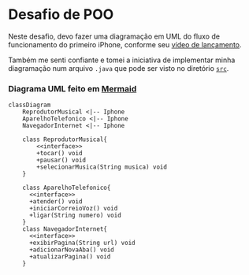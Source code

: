 # Desafio de POO

Neste desafio, devo fazer uma diagramação em UML do fluxo de funcionamento do primeiro iPhone, conforme seu [vídeo de lançamento](https://www.youtube.com/watch?v=9ou608QQRq8).

Também me senti confiante e tomei a iniciativa de implementar minha diagramação num arquivo `.java` que pode ser visto no diretório [`src`](./src/).

### Diagrama UML feito em [Mermaid](https://mermaid.js.org/)
```mermaid
classDiagram
    ReprodutorMusical <|-- Iphone
    AparelhoTelefonico <|-- Iphone
    NavegadorInternet <|-- Iphone

    class ReprodutorMusical{
        <<interface>>
        +tocar() void
        +pausar() void
        +selecionarMusica(String musica) void
    }

    class AparelhoTelefonico{
      <<interface>>  
      +atender() void
      +iniciarCorreioVoz() void
      +ligar(String numero) void
    }
    class NavegadorInternet{
      <<interface>>
      +exibirPagina(String url) void
      +adicionarNovaAba() void
      +atualizarPagina() void
    }
```